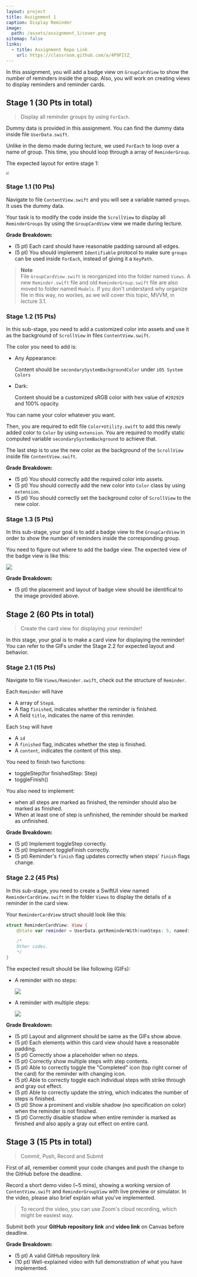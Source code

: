 ```yaml
---
layout: project
title: Assignment 1
caption: Display Reminder
image: 
  path: /assets/assignment_1/cover.png
sitemap: false
links:
  - title: Assignment Repo Link
    url: https://classroom.github.com/a/4P9FItZ_
---
```


In this assignment, you will add a badge view on `GroupCardView` to show the number of reminders inside the group. Also, you will work on creating views to display reminders and reminder cards.

## Stage 1 (30 Pts in total)

> Display all reminder groups by using `ForEach`.

Dummy data is provided in this assignment. You can find the dummy data inside file `UserData.swift`.

Unlike in the demo made during lecture, we used `ForEach` to loop over a name of group. This time, you should loop through a array of `ReminderGroup`.

The expected layout for entire stage 1:

<img src="/assets/assignment_1/stage1_preview.png" style="zoom:50%;" />

### Stage 1.1 (10 Pts)

Navigate to file `ContentView.swift` and you will see a variable named `groups`. It uses the dummy data.

Your task is to modify the code inside the `ScrollView` to display all `ReminderGroups` by using the `GroupCardView` view we made during lecture.

**Grade Breakdown:**

* (5 pt) Each card should have reasonable padding saround all edges.
* (5 pt) You should implement `Identifiable` protocol to make sure `groups` can be used inside `ForEach`, instead of giving it a `KeyPath`.

> **Note**  
> File `GroupCardView.swift` is reorganized into the folder named `Views`. A new `Reminder.swift` file and old `ReminderGroup.swift` file are also moved to folder named `Models`. If you don't understand why organize file in this way, no woriies, as we will cover this topic, MVVM, in lecture 3.1.

### Stage 1.2 (15 Pts)

In this sub-stage, you need to add a customized color into assets and use it as the background of `ScrollView` in files `ContentView.swift`.

The color you need to add is:

* Any Appearance: 

    Content should be `secondarySystemBackgroundColor` under `iOS System Colors`

* Dark:

    Content should be a customized sRGB color with hex value of `#292929` and 100% opacity.

You can name your color whatever you want.

Then, you are required to edit file `Color+Utility.swift` to add this newly added color to `Color` by using `extension`. You are required to modify static computed variable `secondarySystemBackground` to achieve that.

The last step is to use the new color as the background of the `ScrollView` inside file `ContentView.swift`.

**Grade Breakdown:**

* (5 pt) You should correctly add the required color into assets.
* (5 pt) You should correctly add  the new color into `Color` class by using `extension`.
* (5 pt) You should correctly set the background color of `ScrollView` to the new color.

### Stage 1.3 (5 Pts)

In this sub-stage, your goal is to add a badge view to the `GroupCardView` in order to show the number of reminders inside the corresponding group.

You need to figure out where to add the badge view. The expected view of the badge view is like this:

![](/assets/assignment_1/badge_view.png)

**Grade Breakdown:**
- (5 pt) the placement and layout of badge view should be identifical to the image provided above.

## Stage 2 (60 Pts in total)

> Create the card view for displaying your reminder!

In this stage, your goal is to make a card view for displaying the reminder! You can refer to the GIFs under the Stage 2.2 for expected layout and behavior.

### Stage 2.1 (15 Pts)

Navigate to file `Views/Reminder.swift`, check out the structure of `Reminder`. 

Each `Reminder` will have 
- A array of `Step`s.
- A flag `finished`, indicates whether the reminder is finished.
- A field `title`, indicates the name of this reminder.

Each `Step` will have 
- A `id`
- A `finished` flag, indicates whether the step is finished.
- A `content`, indicates the content of this step.

You need to finish two functions:
- toggleStep(for finishedStep: Step)
- toggleFinish()

You also need to implement:
- when all steps are marked as finished, the reminder  should also be marked as finished. 
- When at least one of step is unfinished, the reminder should be marked as unfinished.

**Grade Breakdown:**

* (5 pt) Implement toggleStep correctly.
* (5 pt) Implement toggleFinish correctly.
* (5 pt) Reminder's `finish` flag updates correctly when steps' `finish` flags change.

### Stage 2.2 (45 Pts)

In this sub-stage, you need to create a SwiftUI view named `ReminderCardView.swift` in the folder `Views` to display the details of a reminder in the card view.

Your `ReminderCardView` struct should look like this:

``` swift
struct ReminderCardView: View {
    @State var reminder = UserData.getReminderWith(numSteps: 5, named: "Demo Reminder")

    /*
    Other codes.
    */
}
```

The expected result should be like following (GIFs):

- A reminder with no steps:
  
    ![](/assets/assignment_1/no_step.gif)

- A reminder with multiple steps:

    ![](/assets/assignment_1/multiple_steps.gif)

**Grade Breakdown:**

* (5 pt) Layout and alignment should be same as the GIFs show above.
* (5 pt) Each elements within this card view should have a reasonable padding.
* (5 pt) Correctly show a placeholder when no steps.
* (5 pt) Correctly show multiple steps with step contents.
* (5 pt) Able to correctly toggle the "Completed" icon (top right corner of the card) for the reminder with changing icon.
* (5 pt) Able to correctly toggle each individual steps with strike through and gray out effect.
* (5 pt) Able to correctly update the string, which indicates the number of steps is finished.
* (5 pt) Show a prominent and visible shadow (no specification on color) when the reminder is not finished. 
* (5 pt) Correctly disable shadow when entire reminder is marked as finished and also apply a gray out effect on entire card.

## Stage 3 (15 Pts in total)

> Commit, Push, Record and Submit

First of all, remember commit your code changes and push the change to the GitHub before the deadline.

Record a short demo video (~5 mins), showing a working version of `ContentView.swift` and `ReminderGroupView` with live preview or simulator. In the video, please also brief explain what you've implemented.

> To record the video, you can use Zoom's cloud recording, which might be easiest way.

Submit both your **GitHub repository link** and **video link** on Canvas before deadline.

**Grade Breakdown:**
- (5 pt) A valid GitHub repository link
- (10 pt) Well-explained video with full demonstration of what you have implemented.

